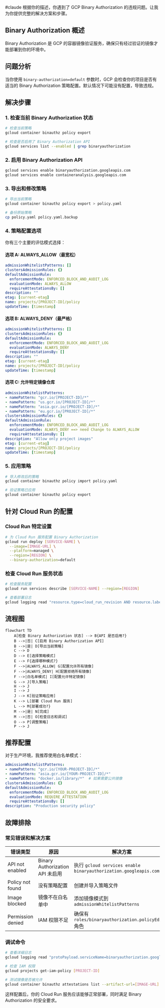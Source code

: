 #claude
根据你的描述，你遇到了 GCP Binary Authorization 的违规问题。让我为你提供完整的解决方案和步骤。

## Binary Authorization 概述

Binary Authorization 是 GCP 的容器镜像验证服务，确保只有经过验证的镜像才能部署到你的环境中。

## 问题分析

当你使用 `binary-authorization=default` 参数时，GCP 会检查你的项目是否有适当的 Binary Authorization 策略配置。默认情况下可能没有配置，导致违规。

## 解决步骤

### 1. 检查当前 Binary Authorization 状态

```bash
# 检查当前策略
gcloud container binauthz policy export

# 检查是否启用了 Binary Authorization API
gcloud services list --enabled | grep binaryauthorization
```

### 2. 启用 Binary Authorization API

```bash
gcloud services enable binaryauthorization.googleapis.com
gcloud services enable containeranalysis.googleapis.com
```

### 3. 导出和修改策略

```bash
# 导出当前策略
gcloud container binauthz policy export > policy.yaml

# 备份原始策略
cp policy.yaml policy.yaml.backup
```

### 4. 策略配置选项

你有三个主要的评估模式选择：

#### 选项 A: ALWAYS_ALLOW（最宽松）

```yaml
admissionWhitelistPatterns: []
clustersAdmissionRules: {}
defaultAdmissionRule:
  enforcementMode: ENFORCED_BLOCK_AND_AUDIT_LOG
  evaluationMode: ALWAYS_ALLOW
  requireAttestationsBy: []
description: ""
etag: [current-etag]
name: projects/[PROJECT-ID]/policy
updateTime: [timestamp]
```

#### 选项 B: ALWAYS_DENY（最严格）

```yaml
admissionWhitelistPatterns: []
clustersAdmissionRules: {}
defaultAdmissionRule:
  enforcementMode: ENFORCED_BLOCK_AND_AUDIT_LOG
  evaluationMode: ALWAYS_DENY
  requireAttestationsBy: []
description: ""
etag: [current-etag]
name: projects/[PROJECT-ID]/policy
updateTime: [timestamp]
```

#### 选项 C: 允许特定镜像仓库

```yaml
admissionWhitelistPatterns:
- namePattern: "gcr.io/[PROJECT-ID]/*"
- namePattern: "us.gcr.io/[PROJECT-ID]/*"
- namePattern: "asia.gcr.io/[PROJECT-ID]/*"
- namePattern: "eu.gcr.io/[PROJECT-ID]/*"
clustersAdmissionRules: {}
defaultAdmissionRule:
  enforcementMode: ENFORCED_BLOCK_AND_AUDIT_LOG
  evaluationMode: ALWAYS_DENY ==> need Change to ALWAYS_ALLOW
  requireAttestationsBy: []
description: "Allow only project images"
etag: [current-etag]
name: projects/[PROJECT-ID]/policy
updateTime: [timestamp]
```

### 5. 应用策略

```bash
# 导入修改后的策略
gcloud container binauthz policy import policy.yaml

# 验证策略已应用
gcloud container binauthz policy export
```

## 针对 Cloud Run 的配置

### Cloud Run 特定设置

```bash
# 为 Cloud Run 服务配置 Binary Authorization
gcloud run deploy [SERVICE-NAME] \
  --image=[IMAGE-URL] \
  --platform=managed \
  --region=[REGION] \
  --binary-authorization=default
```

### 检查 Cloud Run 服务状态

```bash
# 检查服务配置
gcloud run services describe [SERVICE-NAME] --region=[REGION]

# 查看部署日志
gcloud logging read "resource.type=cloud_run_revision AND resource.labels.service_name=[SERVICE-NAME]" --limit=50
```

## 流程图

```mermaid
flowchart TD
    A[检查 Binary Authorization 状态] --> B{API 是否启用?}
    B -->|否| C[启用 Binary Authorization API]
    B -->|是| D[导出当前策略]
    C --> D
    D --> E[选择策略模式]
    E --> F{选择哪种模式?}
    F -->|ALWAYS_ALLOW| G[配置允许所有镜像]
    F -->|ALWAYS_DENY| H[配置拒绝所有镜像]
    F -->|白名单模式| I[配置允许特定镜像]
    G --> J[导入策略]
    H --> J
    I --> J
    J --> K[验证策略应用]
    K --> L[部署 Cloud Run 服务]
    L --> M{部署成功?}
    M -->|是| N[完成]
    M -->|否| O[检查日志和调试]
    O --> P[调整策略]
    P --> J
```

## 推荐配置

对于生产环境，我推荐使用白名单模式：

```yaml
admissionWhitelistPatterns:
- namePattern: "gcr.io/[YOUR-PROJECT-ID]/*"
- namePattern: "asia.gcr.io/[YOUR-PROJECT-ID]/*"
- namePattern: "docker.io/library/*"  # 如果需要公共镜像
clustersAdmissionRules: {}
defaultAdmissionRule:
  enforcementMode: ENFORCED_BLOCK_AND_AUDIT_LOG
  evaluationMode: REQUIRE_ATTESTATION
  requireAttestationsBy: []
description: "Production security policy"
```

## 故障排除

### 常见错误和解决方案

| 错误类型          | 原因                            | 解决方案                                                         |
| ----------------- | ------------------------------- | ---------------------------------------------------------------- |
| API not enabled   | Binary Authorization API 未启用 | 执行 `gcloud services enable binaryauthorization.googleapis.com` |
| Policy not found  | 没有策略配置                    | 创建并导入策略文件                                               |
| Image blocked     | 镜像不在白名单中                | 添加镜像模式到 `admissionWhitelistPatterns`                      |
| Permission denied | IAM 权限不足                    | 确保有 `roles/binaryauthorization.policyEditor` 角色             |

### 调试命令

```bash
# 查看详细日志
gcloud logging read "protoPayload.serviceName=binaryauthorization.googleapis.com" --limit=20

# 检查 IAM 权限
gcloud projects get-iam-policy [PROJECT-ID]

# 测试镜像是否被允许
gcloud container binauthz attestations list --artifact-url=[IMAGE-URL]
```

这样配置后，你的 Cloud Run 服务应该能够正常部署，同时满足 Binary Authorization 的安全要求。​​​​​​​​​​​​​​​​
